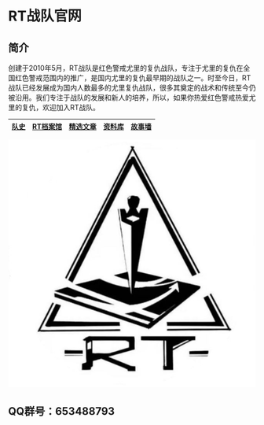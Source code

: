 # RT战队官网

## 简介
创建于2010年5月，RT战队是红色警戒尤里的复仇战队，专注于尤里的复仇在全国红色警戒范围内的推广，是国内尤里的复仇最早期的战队之一。时至今日，RT战队已经发展成为国内人数最多的尤里复仇战队，很多其奠定的战术和传统至今仍被沿用。我们专注于战队的发展和新人的培养，所以，如果你热爱红色警戒热爱尤里的复仇，欢迎加入RT战队。



| [队史](history.md)   | [RT档案馆](archive.md) | [精选文章](article.md)  | [资料库](resource.md) |[故事墙](wall.md) |
| ------------- | ------------- |------------- | ------------- | ------------- |



![RT](assets/rt.jpg)

## QQ群号：653488793